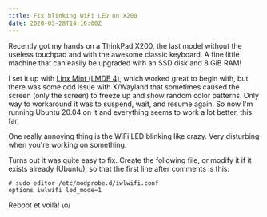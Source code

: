 ```yaml
---
title: Fix blinking WiFi LED on X200
date: 2020-03-28T14:16:00Z
---
```


Recently got my hands on a ThinkPad X200, the last model without the
useless touchpad and with the awesome classic keyboard.  A fine little
machine that can easily be upgraded with an SSD disk and 8 GiB RAM!

I set it up with [Linx Mint (LMDE 4)][1], which worked great to begin
with, but there was some odd issue with X/Wayland that sometimes caused
the screen (only the screen) to freeze up and show random color patterns.
Only way to workaround it was to suspend, wait, and resume again.  So
now I'm running Ubuntu 20.04 on it and everything seems to work a lot
better, this far.

<!--more-->

One really annoying thing is the WiFi LED blinking like crazy.  Very
disturbing when you're working on something. 

Turns out it was quite easy to fix.  Create the following file, or
modify it if it exists already (Ubuntu), so that the first line after
comments is this:

```
# sudo editor /etc/modprobe.d/iwlwifi.conf
options iwlwifi led_mode=1
```

Reboot et voilà! \o/

[1]: https://www.linuxmint.com/download_lmde.php
